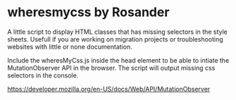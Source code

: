# wheresmycss by Rosander

A little script to display HTML classes that has missing selectors in the style sheets.
Usefull if you are working on migration projects or troubleshooting websites with little or none documentation.

Include the wheresMyCss.js inside the head element to be able to intiate the MutationObserver API in the browser.
The script will output missing css selectors in the console.

https://developer.mozilla.org/en-US/docs/Web/API/MutationObserver
